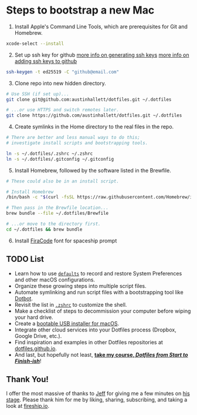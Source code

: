 # Steps to bootstrap a new Mac

1. Install Apple's Command Line Tools, which are prerequisites for Git and Homebrew.

```zsh
xcode-select --install
```

2. Set up ssh key for github
[more info on generating ssh keys](https://docs.github.com/en/authentication/connecting-to-github-with-ssh/generating-a-new-ssh-key-and-adding-it-to-the-ssh-agent)
[more info on adding ssh keys to github](https://docs.github.com/en/authentication/connecting-to-github-with-ssh/adding-a-new-ssh-key-to-your-github-account)

```zsh
ssh-keygen -t ed25519 -C "github@email.com"
```

3. Clone repo into new hidden directory.

```zsh
# Use SSH (if set up)...
git clone git@github.com:austinhallett/dotfiles.git ~/.dotfiles

# ...or use HTTPS and switch remotes later.
git clone https://github.com/austinhallett/dotfiles.git ~/.dotfiles
```

4. Create symlinks in the Home directory to the real files in the repo.

```zsh
# There are better and less manual ways to do this;
# investigate install scripts and bootstrapping tools.

ln -s ~/.dotfiles/.zshrc ~/.zshrc
ln -s ~/.dotfiles/.gitconfig ~/.gitconfig
```

5. Install Homebrew, followed by the software listed in the Brewfile.

```zsh
# These could also be in an install script.

# Install Homebrew
/bin/bash -c "$(curl -fsSL https://raw.githubusercontent.com/Homebrew/install/HEAD/install.sh)"

# Then pass in the Brewfile location...
brew bundle --file ~/.dotfiles/Brewfile

# ...or move to the directory first.
cd ~/.dotfiles && brew bundle
```

6. Install [FiraCode](https://github.com/tonsky/FiraCode) font for spaceship prompt

## TODO List

- Learn how to use [`defaults`](https://macos-defaults.com/#%F0%9F%99%8B-what-s-a-defaults-command) to record and restore System Preferences and other macOS configurations.
- Organize these growing steps into multiple script files.
- Automate symlinking and run script files with a bootstrapping tool like [Dotbot](https://github.com/anishathalye/dotbot).
- Revisit the list in [`.zshrc`](.zshrc) to customize the shell.
- Make a checklist of steps to decommission your computer before wiping your hard drive.
- Create a [bootable USB installer for macOS](https://support.apple.com/en-us/HT201372).
- Integrate other cloud services into your Dotfiles process (Dropbox, Google Drive, etc.).
- Find inspiration and examples in other Dotfiles repositories at [dotfiles.github.io](https://dotfiles.github.io/).
- And last, but hopefully not least, [**take my course, *Dotfiles from Start to Finish-ish***](https://www.udemy.com/course/dotfiles-from-start-to-finish-ish/?referralCode=445BE0B541C48FE85276 "Learn Dotfiles from Start to Finish-ish on Udemy"
)!

## Thank You!

I offer the most massive of thanks to [Jeff](https://twitter.com/jeffdelaney23 "Follow Jeff Delaney on Twitter") for giving me a few minutes on [his stage](https://fireship.page.link/youtube "Fireship YouTube Channel"). Please thank him for me by liking, sharing, subscribing, and taking a look at [fireship.io](https://fireship.io/ "Build and ship 🔥 your app ⚡ faster").